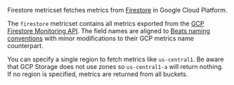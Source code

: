 Firestore metricset fetches metrics from [Firestore](https://cloud.google.com/firestore/) in Google Cloud Platform.

The `firestore` metricset contains all metrics exported from the [GCP Firestore Monitoring API](https://cloud.google.com/monitoring/api/metrics_gcp#gcp-firestore). The field names are aligned to [Beats naming conventions](/extend/event-conventions.md) with minor modifications to their GCP metrics name counterpart.

You can specify a single region to fetch metrics like `us-central1`. Be aware that GCP Storage does not use zones so `us-central1-a` will return nothing. If no region is specified, metrics are returned from all buckets.
